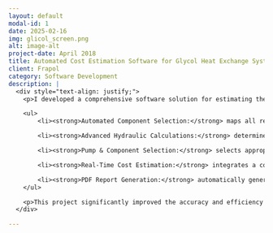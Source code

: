 ```yaml
---
layout: default
modal-id: 1
date: 2025-02-16
img: glicol_screen.png
alt: image-alt
project-date: April 2018
title: Automated Cost Estimation Software for Glycol Heat Exchange Systems.
client: Frapol
category: Software Development
description: |
  <div style="text-align: justify;">
    <p>I developed a comprehensive software solution for estimating the cost of glycol-based heat exchange systems. This tool automates the selection of system components based on technical specifications, ensuring an optimal balance between performance and cost. The software is designed to streamline the planning, budgeting, and quoting process for sales and engineering teams.</p>

    <ul>
        <li><strong>Automated Component Selection:</strong> maps all required technical specifications and selects the most cost-effective and efficient components based on input parameters such as fluid type, flow rate, heat exchanger resistance, heat exchanger volume, piping material, and system configuration.</li>

        <li><strong>Advanced Hydraulic Calculations:</strong> determines optimal pipe sizing and system efficiency, including calculations for cross-sectional area, flow velocity, Reynolds number, pressure losses (linear and local), and total pressure drop.</li>

        <li><strong>Pump & Component Selection:</strong> selects appropriate pumps and system components such as safety valves, expansion tanks, shut-off and balancing valves, filters, heat exchangers, and actuators based on flow parameters and cost constraints.</li>

        <li><strong>Real-Time Cost Estimation:</strong> integrates a company database to pull real-time pricing for components, labor, and insulation costs, allowing users to select different material options with immediate cost and performance adjustments.</li>

        <li><strong>PDF Report Generation:</strong> automatically generates a detailed report summarizing selected components, system specifications, cost breakdown, and performance parameters for sales and engineering teams.</li>
    </ul>

    <p>This project significantly improved the accuracy and efficiency of pricing glycol heat exchange systems, enhancing the company’s ability to deliver precise and competitive quotations to clients.</p>
  </div>

---
```

